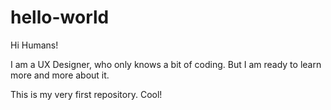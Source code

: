 # hello-world

Hi Humans!

I am a UX Designer, who only knows a bit of coding. 
But I am ready to learn more and more about it. 

This is my very first repository. Cool!
